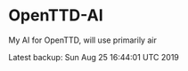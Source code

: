 # OpenTTD-AI
My AI for OpenTTD, will use primarily air

Latest backup: Sun Aug 25 16:44:01 UTC 2019
